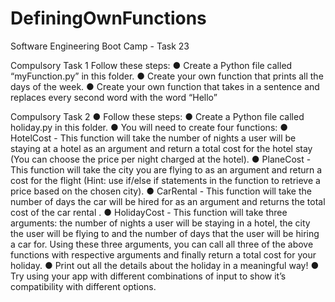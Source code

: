 # DefiningOwnFunctions
Software Engineering Boot Camp - Task 23

Compulsory Task 1
Follow these steps:
● Create a Python file called “myFunction.py” in this folder.
● Create your own function that prints all the days of the week.
● Create your own function that takes in a sentence and replaces every
second word with the word “Hello”

Compulsory Task 2
● Follow these steps:
● Create a Python file called holiday.py in this folder.
● You will need to create four functions:
● HotelCost - This function will take the number of nights a user will
be staying at a hotel as an argument and return a total cost for the
hotel stay (You can choose the price per night charged at the
hotel).
● PlaneCost - This function will take the city you are flying to as an
argument and return a cost for the flight (Hint: use if/else if
statements in the function to retrieve a price based on the chosen
city).
● CarRental - This function will take the number of days the car will
be hired for as an argument and returns the total cost of the car
rental .
● HolidayCost - This function will take three arguments: the number
of nights a user will be staying in a hotel, the city the user will be
flying to and the number of days that the user will be hiring a car
for. Using these three arguments, you can call all three of the
above functions with respective arguments and finally return a
total cost for your holiday.
● Print out all the details about the holiday in a meaningful way!
● Try using your app with different combinations of input to show it’s
compatibility with different options.
